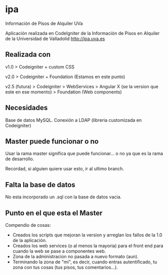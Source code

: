 # ipa
Información de Pisos de Alquiler UVa

Aplicación realizada en CodeIgniter de la Información de Pisos en Alquiler de la Universidad de Valladolid http://ipa.uva.es

## Realizada con
v1.0 > Codeigniter + custom CSS

v2.0 > Codeigniter + Foundation (Estamos en este punto)

v2.5 (futura) > Codeigniter > WebServices > Angular X (se la version que este en ese momento) > Foundation (Web components)

## Necesidades
Base de datos MySQL.
Conexión a LDAP (libreria customizada en Codeigniter)

## Master puede funcionar o no
Usar la rama master significa que puede funcionar... o no ya que es la rama de desarrollo.

Recordad, si alguien quiere usar esto, ir al ultimo branch.

## Falta la base de datos

No esta incorporado un .sql con la base de datos vacia.

## Punto en el que esta el Master

Compendio de cosas:

- Creados los scripts que mejoran la version y arreglan los fallos de la 1.0 de la aplicación.
- Creados los web services (o al menos la mayoria) para el front end para cuando la web se pase a componentes web.
- Zona de la administracion no pasada a nuevo formato (aun).
- Terminando la zona de "mi", es decir, cuando entras autentificado, tu zona con tus cosas (tus pisos, tus comentarios...).
